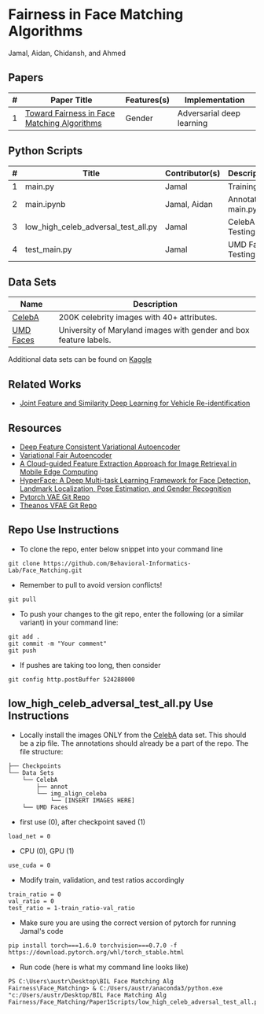 # Fairness in Face Matching Algorithms
Jamal, Aidan, Chidansh, and Ahmed

## Papers
| # 	| Paper Title                                 	| Features(s) 	| Implementation            	|
|---	|---------------------------------------------	|----------------	|---------------------------	|
| 1 	| [Toward Fairness in Face Matching Algorithms](https://wp.comminfo.rutgers.edu/vsingh/wp-content/uploads/sites/110/2019/09/Workshop_paper_CameraReady.pdf) 	| Gender         	| Adversarial deep learning 	|

## Python Scripts
| # 	| Title                               	| Contributor(s) 	| Description       	|
|---	|-------------------------------------	|----------------	|-------------------	|
| 1 	| main.py                             	| Jamal          	| Training          	|
| 2 	| main.ipynb                          	| Jamal, Aidan   	| Annotated main.py 	|
| 3 	| low_high_celeb_adversal_test_all.py 	| Jamal          	| CelebA Testing    	|
| 4 	| test_main.py                        	| Jamal          	| UMD Faces Testing 	|

## Data Sets
| Name      	| Description                                                  	|
|-----------	|--------------------------------------------------------------	|
| [CelebA](http://mmlab.ie.cuhk.edu.hk/projects/CelebA.html)    	| 200K celebrity images with 40+ attributes.                   	|
| [UMD Faces](https://www.umdfaces.io/) 	| University of Maryland images with gender and box feature labels. 	|

Additional data sets can be found on [Kaggle](https://www.kaggle.com/c/deepfake-detection-challenge/discussion/121594)

## Related Works
- [Joint Feature and Similarity Deep Learning for Vehicle Re-identification](https://ieeexplore.ieee.org/stamp/stamp.jsp?arnumber=8424333)

## Resources
- [Deep Feature Consistent Variational Autoencoder](https://houxianxu.github.io/assets/project/dfcvae)
- [Variational Fair Autoencoder](https://github.com/dendisuhubdy/vfae/blob/master/vfae.py)
- [A Cloud-guided Feature Extraction Approach for Image Retrieval in Mobile Edge Computing](https://ieeexplore.ieee.org/document/8851250)
- [HyperFace: A Deep Multi-task Learning Framework for Face Detection, Landmark Localization, Pose Estimation, and Gender Recognition](https://mail.google.com/mail/u/1/#search/jka59%40scarletmail.rutgers.edu/FMfcgxwKjKqxQGstpSCQttXlsGMFDfDx?projector=1&messagePartId=0.1)
- [Pytorch VAE Git Repo](https://github.com/AntixK/PyTorch-VAE)
- [Theanos VFAE Git Repo](https://github.com/NCTUMLlab/Huang-Ching-Wei/tree/master/Model)

## Repo Use Instructions
- To clone the repo, enter below snippet into your command line 
```
git clone https://github.com/Behavioral-Informatics-Lab/Face_Matching.git
```
- Remember to pull to avoid version conflicts!
```
git pull
```
- To push your changes to the git repo, enter the following (or a similar variant) in your command line:
```
git add .
git commit -m "Your comment"
git push
```
- If pushes are taking too long, then consider 
```
git config http.postBuffer 524288000
```
## low_high_celeb_adversal_test_all.py Use Instructions
- Locally install the images ONLY from the [CelebA](http://mmlab.ie.cuhk.edu.hk/projects/CelebA.html) data set. This should be a zip file. The annotations should already be a part of the repo. The file structure:

```
├── Checkpoints
└── Data Sets
    └── CelebA
        ├── annot
        └── img_align_celeba
            └── [INSERT IMAGES HERE]
    └── UMD Faces
```
- first use (0), after checkpoint saved (1)
```
load_net = 0 
```
- CPU (0), GPU (1)
```
use_cuda = 0 
```
- Modify train, validation, and test ratios accordingly
```
train_ratio = 0
val_ratio = 0
test_ratio = 1-train_ratio-val_ratio
```
- Make sure you are using the correct version of pytorch for running Jamal's code
```
pip install torch===1.6.0 torchvision===0.7.0 -f https://download.pytorch.org/whl/torch_stable.html 
```
- Run code (here is what my command line looks like)
```
PS C:\Users\austr\Desktop\BIL Face Matching Alg Fairness\Face_Matching> & C:/Users/austr/anaconda3/python.exe "c:/Users/austr/Desktop/BIL Face Matching Alg Fairness/Face_Matching/Paper1Scripts/low_high_celeb_adversal_test_all.py"
```
